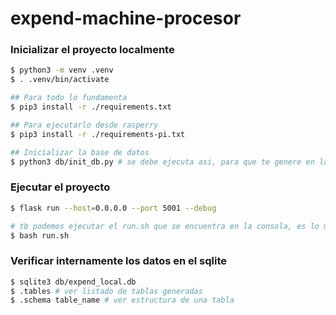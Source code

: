 # expend-machine-procesor

### Inicializar el proyecto localmente
```sh
$ python3 -m venv .venv
$ . .venv/bin/activate

## Para todo lo fundamenta
$ pip3 install -r ./requirements.txt

## Para ejecutarlo desde rasperry 
$ pip3 install -r ./requirements-pi.txt

## Inicializar la base de datos
$ python3 db/init_db.py # se debe ejecuta asi, para que te genere en la carpeta raiz, desde donde se ejecuta python, no aplicar 'cd' para ingresar a la carpeta
```


### Ejecutar el proyecto
```sh
$ flask run --host=0.0.0.0 --port 5001 --debug 

# tb podemos ejecutar el run.sh que se encuentra en la consola, es lo mismo
$ bash run.sh

```

### Verificar internamente los datos en el sqlite
```sh
$ sqlite3 db/expend_local.db
$ .tables # ver listado de tablas generadas
$ .schema table_name # ver estructura de una tabla
```
